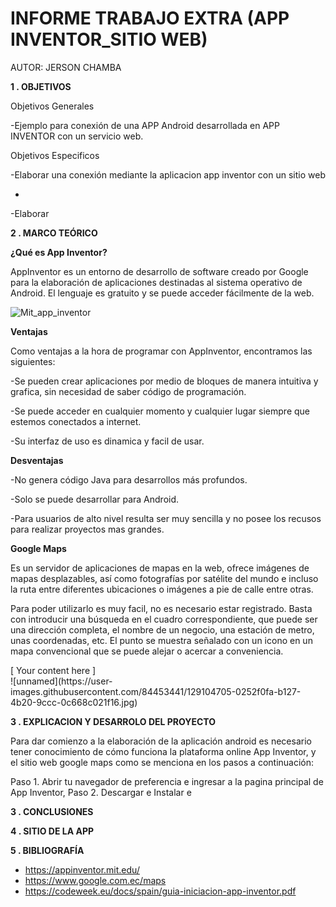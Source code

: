 # INFORME TRABAJO EXTRA (APP INVENTOR_SITIO WEB)

AUTOR: JERSON CHAMBA

**1 . OBJETIVOS**

Objetivos Generales

-Ejemplo para conexión de una APP Android desarrollada en APP INVENTOR con un servicio web.

Objetivos Especificos

-Elaborar una conexión mediante la aplicacion app inventor con un sitio web 
  
- 
-Elaborar

**2 . MARCO TEÓRICO**

**¿Qué es App Inventor?**

AppInventor es un entorno de desarrollo de software creado por Google para la elaboración de aplicaciones destinadas al sistema operativo de Android. El lenguaje es gratuito y se puede acceder fácilmente de la web. 

![Mit_app_inventor](https://user-images.githubusercontent.com/84453441/129104298-5304effa-fe17-4893-a730-1b6a268850eb.png)

**Ventajas**

Como ventajas a la hora de programar con AppInventor, encontramos las siguientes:

-Se pueden crear aplicaciones por medio de bloques de manera intuitiva y grafica, sin necesidad de saber código de programación.

-Se puede acceder en cualquier momento y cualquier lugar siempre que estemos conectados a internet.

-Su interfaz de uso es dinamica y facil de usar.

**Desventajas**

-No genera código Java para desarrollos más profundos.

-Solo se puede desarrollar para Android.

-Para usuarios de alto nivel resulta ser muy sencilla y no posee los recusos para realizar proyectos mas grandes. 

**Google Maps** 

Es un servidor de aplicaciones de mapas en la web, ofrece imágenes de mapas desplazables, así como fotografías por satélite del mundo e incluso la ruta entre diferentes ubicaciones o imágenes a pie de calle entre otras.

Para poder utilizarlo es muy facil, no es necesario estar registrado. Basta con introducir una búsqueda en el cuadro correspondiente, que puede ser una dirección completa, el nombre de un negocio, una estación de metro, unas coordenadas, etc. El punto se muestra señalado con un icono en un mapa convencional que se puede alejar o acercar a conveniencia.

<div align=”center”> [ Your content here ]</div> ![unnamed](https://user-images.githubusercontent.com/84453441/129104705-0252f0fa-b127-4b20-9ccc-0c668c021f16.jpg)

**3 . EXPLICACION Y DESARROLO DEL PROYECTO**

Para dar comienzo a la elaboración de la aplicación android es necesario tener conocimiento de cómo funciona la plataforma online App Inventor, y el sitio web google maps como se menciona en los pasos a continuación:

Paso 1. Abrir tu navegador de preferencia e ingresar a la pagina principal de App Inventor, 
Paso 2. Descargar e Instalar e




**3 . CONCLUSIONES**



**4 . SITIO DE LA APP**


**5 . BIBLIOGRAFÍA**

- https://appinventor.mit.edu/
- https://www.google.com.ec/maps
- https://codeweek.eu/docs/spain/guia-iniciacion-app-inventor.pdf
